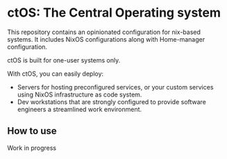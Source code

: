 # ctOS: The Central Operating system

This repository contains an opinionated configuration for nix-based systems.
It includes NixOS configurations along with Home-manager configuration.

ctOS is built for one-user systems only.

With ctOS, you can easily deploy:
- Servers for hosting preconfigured services, or your custom services using
  NixOS infrastructure as code system.
- Dev workstations that are strongly configured to provide software engineers a
  streamlined work environment.

## How to use

Work in progress
